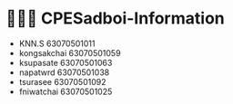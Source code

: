 # 🧑🏻‍💻 CPESadboi-Information

- KNN.S       63070501011 
- kongsakchai 63070501059
- ksupasate 63070501063
- napatwrd 63070501038
- tsurasee 63070501092
- fniwatchai 63070501025
